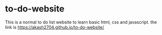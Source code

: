 # to-do-website
This is a normal to do list website to learn basic html, css and javascript.
the link is  https://akash2704.github.io/to-do-website/

